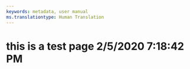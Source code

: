 ```yaml
---
keywords: metadata, user manual
ms.translationtype: Human Translation
---
```

# this is a test page 2/5/2020 7:18:42 PM